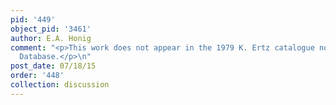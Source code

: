 ```yaml
---
pid: '449'
object_pid: '3461'
author: E.A. Honig
comment: "<p>This work does not appear in the 1979 K. Ertz catalogue nor the Honig
  Database.</p>\n"
post_date: 07/18/15
order: '448'
collection: discussion
---
```

